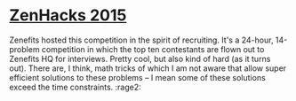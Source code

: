 # [ZenHacks 2015](https://www.hackerrank.com/contests/zenhacks)

Zenefits hosted this competition in the spirit of recruiting. It's a 24-hour, 14-problem competition in which the top ten contestants are flown out to Zenefits HQ for interviews. Pretty cool, but also kind of hard (as it turns out). There are, I think, math tricks of which I am not aware that allow super efficient solutions to these problems – I mean some of these solutions exceed the time constraints. :rage2:
